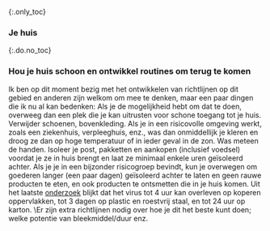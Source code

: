 {:.only_toc}
### Je huis

{:.do.no_toc}
### Hou je huis schoon en ontwikkel routines om terug te komen

Ik ben op dit moment bezig met het ontwikkelen van richtlijnen op dit gebied en anderen zijn welkom om mee te denken, maar een paar dingen die ik nu al kan bedenken: Als je de mogelijkheid hebt om dat te doen, overweeg dan een plek die je kan uitrusten voor schone toegang tot je huis. 
Verwijder schoenen, bovenkleding. Als je in een risicovolle omgeving werkt, zoals een ziekenhuis, verpleeghuis, enz., was dan onmiddellijk je kleren en droog ze dan op hoge temperatuur of in ieder geval in de zon. Was meteen de handen. Isoleer je post, pakketten en aankopen (inclusief voedsel) voordat je ze in huis brengt en laat ze minimaal enkele uren geïsoleerd achter. Als je je in een bijzonder risicogroep bevindt, kun je overwegen om goederen langer (een paar dagen) geïsoleerd achter te laten en geen rauwe producten te eten, en ook producten te ontsmetten die in je huis komen.
Uit het laatste [onderzoek](https://www.medrxiv.org/content/10.1101/2020.03.09.20033217v1.full.pdf) blijkt dat het virus tot 4 uur kan overleven op koperen oppervlakken, tot 3 dagen op plastic en roestvrij staal, en tot 24 uur op karton.
\Er zijn extra richtlijnen nodig over hoe je dit het beste kunt doen; welke potentie van bleekmiddel/duur enz.
